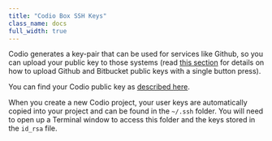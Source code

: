```yaml
---
title: "Codio Box SSH Keys"
class_name: docs
full_width: true
---
```


Codio generates a key-pair that can be used for services like Github, so you can upload your public key to those systems (read [this section](/docs/dashboard/settings/acct-github/) for details on how to upload Github and Bitbucket public keys with a single button press).

You can find your Codio public key as [described here](/docs/dashboard/settings/public-key).

When you create a new Codio project, your user keys are automatically copied into your project and can be found in the `~/.ssh` folder. You will need to open up a Terminal window to access this folder and the keys stored in the `id_rsa` file.

